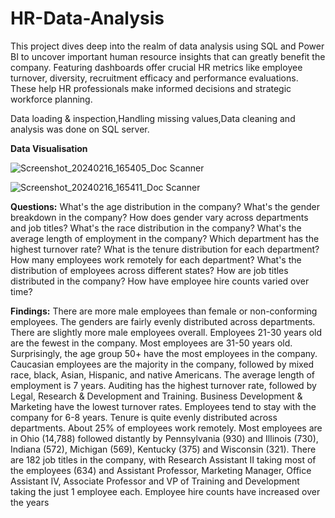 # HR-Data-Analysis
This project dives deep into the realm of data analysis using SQL and Power BI to uncover important human resource insights that can greatly benefit the company. Featuring dashboards offer crucial HR metrics like employee turnover, diversity, recruitment efficacy and performance evaluations. These help HR professionals make informed decisions and strategic workforce planning.

Data loading & inspection,Handling missing values,Data cleaning and analysis was done on SQL server.

**Data Visualisation**

![Screenshot_20240216_165405_Doc Scanner](https://github.com/srishtikatiyar3/HR-Data-Analysis/assets/160014323/970020d2-c53b-4d78-9292-32ec3f650cdc)

![Screenshot_20240216_165411_Doc Scanner](https://github.com/srishtikatiyar3/HR-Data-Analysis/assets/160014323/04222932-acb0-484b-ac1f-7ab872e3e1b1)

**Questions:**
What's the age distribution in the company?
What's the gender breakdown in the company?
How does gender vary across departments and job titles?
What's the race distribution in the company?
What's the average length of employment in the company?
Which department has the highest turnover rate?
What is the tenure distribution for each department?
How many employees work remotely for each department?
What's the distribution of employees across different states?
How are job titles distributed in the company?
How have employee hire counts varied over time?

**Findings:**
There are more male employees than female or non-conforming employees.
The genders are fairly evenly distributed across departments. There are slightly more male employees overall.
Employees 21-30 years old are the fewest in the company. Most employees are 31-50 years old. Surprisingly, the age group 50+ have the most employees in the company.
Caucasian employees are the majority in the company, followed by mixed race, black, Asian, Hispanic, and native Americans.
The average length of employment is 7 years.
Auditing has the highest turnover rate, followed by Legal, Research & Development and Training. Business Development & Marketing have the lowest turnover rates.
Employees tend to stay with the company for 6-8 years. Tenure is quite evenly distributed across departments.
About 25% of employees work remotely.
Most employees are in Ohio (14,788) followed distantly by Pennsylvania (930) and Illinois (730), Indiana (572), Michigan (569), Kentucky (375) and Wisconsin (321).
There are 182 job titles in the company, with Research Assistant II taking most of the employees (634) and Assistant Professor, Marketing Manager, Office Assistant IV, Associate Professor and VP of Training and Development taking the just 1 employee each.
Employee hire counts have increased over the years
